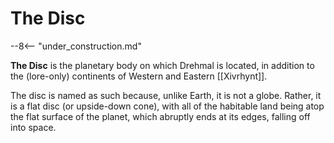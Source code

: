 # The Disc

--8<-- "under_construction.md"

**The Disc** is the planetary body on which Drehmal is located, in addition to the (lore-only) continents of Western and Eastern [[Xivrhynt]].

The disc is named as such because, unlike Earth, it is not a globe. Rather, it is a flat disc (or upside-down cone), with all of the habitable land being atop the flat surface of the planet, which abruptly ends at its edges, falling off into space.